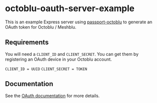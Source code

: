 # octoblu-oauth-server-example

This is an example Express server using [passport-octoblu](https://github.com/octoblu/passport-octoblu) to generate an OAuth token for Octoblu / Meshblu.

## Requirements

You will need a `CLIENT_ID` and `CLIENT_SECRET`. You can get them by registering an OAuth device in your Octoblu account.

`CLIENT_ID = UUID`
`CLIENT_SECRET = TOKEN`

## Documentation

See the [OAuth documentation](https://developer.octoblu.com/v1.0/docs/oauth) for more details.
